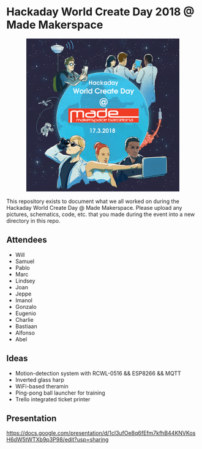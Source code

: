
# Hackaday World Create Day 2018 @ Made Makerspace

<p align="center">
<img src="https://github.com/mademakerspace/WCD_2018/blob/master/event_photos/2018-world-create-day-featured_made_sm.jpg" height="400" />
</p>
This repository exists to document what we all worked on during the Hackaday World Create Day @ Made Makerspace. Please upload any pictures, schematics, code, etc. that you made during the event into a new directory in this repo.


## Attendees

- Will
- Samuel
- Pablo
- Marc
- Lindsey
- Joan
- Jeppe
- Imanol
- Gonzalo
- Eugenio
- Charlie
- Bastiaan
- Alfonso
- Abel


## Ideas

- Motion-detection system with RCWL-0516 && ESP8266 && MQTT
- Inverted glass harp
- WiFi-based theramin
- Ping-pong ball launcher for training
- Trello integrated ticket printer

## Presentation
https://docs.google.com/presentation/d/1cl3ufOe8q6fEfm7kfhB44KNVKosH6dW5tWTXb9p3P98/edit?usp=sharing
